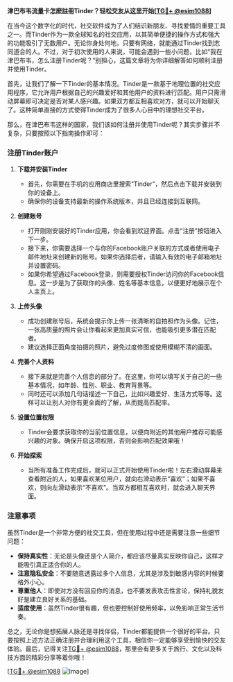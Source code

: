 **津巴布韦流量卡怎麽註冊Tinder？轻松交友从这里开始[[TG💪+ @esim1088](https://t.me/s/esim1088)]**

在当今这个数字化的时代，社交软件成为了人们结识新朋友、寻找爱情的重要工具之一。而Tinder作为一款全球知名的社交应用，以其简单便捷的操作方式和强大的功能吸引了无数用户。无论你身处何地，只要有网络，就能通过Tinder找到志同道合的人。不过，对于初次使用的人来说，可能会遇到一些小问题，比如“我在津巴布韦，怎么注册Tinder呢？”别担心，这篇文章将为你详细解答如何顺利注册并使用Tinder。

首先，让我们了解一下Tinder的基本情况。Tinder是一款基于地理位置的社交应用程序，它允许用户根据自己的兴趣爱好和其他用户的资料进行匹配。用户只需滑动屏幕即可决定是否对某人感兴趣。如果双方都互相喜欢对方，就可以开始聊天了。这种简单直接的方式使得Tinder成为了很多人心目中的理想社交平台。

那么，在津巴布韦这样的国家，我们该如何注册并使用Tinder呢？其实步骤并不复杂，只要按照以下指南操作即可：

### 注册Tinder账户

1. **下载并安装Tinder**
   - 首先，你需要在手机的应用商店里搜索“Tinder”，然后点击下载并安装到你的设备上。
   - 确保你的设备支持最新的操作系统版本，并且已经连接到互联网。

2. **创建账号**
   - 打开刚刚安装好的Tinder应用，你会看到欢迎界面。点击“注册”按钮进入下一步。
   - 接下来，你需要选择一个与你的Facebook账户关联的方式或者使用电子邮件地址来创建新的账号。如果你选择后者，请输入有效的电子邮箱地址并设置密码。
   - 如果你希望通过Facebook登录，则需要授权Tinder访问你的Facebook信息。这一步是为了获取你的头像、姓名等基本信息，以便更好地展示在个人主页上。

3. **上传头像**
   - 成功创建账号后，系统会提示你上传一张清晰的自拍照作为头像。记住，一张高质量的照片会让你看起来更加真实可信，也能吸引更多潜在匹配者。
   - 建议选择正面角度拍摄的照片，避免过度修图或使用模糊不清的画面。

4. **完善个人资料**
   - 接下来就是完善个人信息的部分了。在这里，你可以填写关于自己的一些基本情况，如年龄、性别、职业、教育背景等。
   - 同时还可以添加几句话描述一下自己，比如兴趣爱好、生活方式等等。这样可以让别人对你有更全面的了解，从而提高匹配率。

5. **设置位置权限**
   - Tinder会要求获取你的当前位置信息，以便向附近的其他用户推荐可能感兴趣的对象。确保开启这项权限，否则会影响匹配效果哦！

6. **开始探索**
   - 当所有准备工作完成后，就可以正式开始使用Tinder啦！左右滑动屏幕来查看附近的人，如果喜欢某位用户，就向右滑动表示“喜欢”；如果不喜欢，则向左滑动表示“不喜欢”。当双方都相互喜欢时，就会进入聊天界面。

### 注意事项

虽然Tinder是一个非常方便的社交工具，但在使用过程中还是需要注意一些细节问题：

- **保持真实性**：无论是头像还是个人简介，都应该尽量真实反映你自己，这样才能吸引真正适合你的人。
- **注意隐私安全**：不要随意透露过多个人信息，尤其是涉及到敏感内容的时候要格外小心。
- **尊重他人**：即使对方没有回应你的消息，也不要发表攻击性言论，保持礼貌友好是建立良好关系的基础。
- **适度使用**：虽然Tinder很有趣，但也要控制好使用频率，以免影响正常生活节奏。

总之，无论你是想拓展人脉还是寻找伴侣，Tinder都能提供一个很好的平台。只要按照上述方法正确注册并合理利用这个工具，相信你一定能够享受到愉快的交友体验。最后，记得关注[TG💪+ @esim1088](https://t.me/s/esim1088)，那里会有更多关于旅行、文化以及科技方面的精彩分享等着你哦！

[[TG💪+ @esim1088](https://t.me/s/esim1088) ![Image](https://i.postimg.cc/4NQfJmqS/Snipaste-2025-05-13-00-14-12.png)]